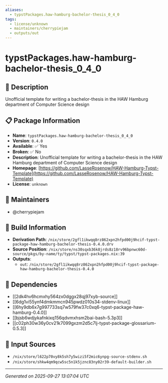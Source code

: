 ```yaml
---
aliases:
  - typstPackages.haw-hamburg-bachelor-thesis_0_4_0
tags:
  - license/unknown
  - maintainers/cherrypiejam
  - outputs/out
---
```


# typstPackages.haw-hamburg-bachelor-thesis_0_4_0

## 📝 Description

Unofficial template for writing a bachelor-thesis in the HAW Hamburg department of Computer Science design

## 📋 Package Information

- **Name**: `typstPackages.haw-hamburg-bachelor-thesis_0_4_0`
- **Version**: `0.4.0`
- **Available**: ✅ Yes
- **Broken**: ✅ No
- **Description**: Unofficial template for writing a bachelor-thesis in the HAW Hamburg department of Computer Science design
- **Homepage**: [https://github.com/LasseRosenow/HAW-Hamburg-Typst-Template](https://github.com/LasseRosenow/HAW-Hamburg-Typst-Template)
- **License**: `unknown`
## 👥 Maintainers

- @cherrypiejam


## 🔧 Build Information

- **Derivation Path**: `/nix/store/2gfl1ikwqq8rz862xpn2hfpd00j9hcif-typst-package-haw-hamburg-bachelor-thesis-0.4.0.drv`
- **Source Position**: `/nix/store/ns30sqxb36k8jrds8z18rv96bpnwc60d-source/pkgs/by-name/ty/typst/typst-packages.nix:39`
- **Outputs**:
  - `out`:  `/nix/store/2gfl1ikwqq8rz862xpn2hfpd00j9hcif-typst-package-haw-hamburg-bachelor-thesis-0.4.0`

## 🔗 Dependencies

- [[2dk4hv6hcmxhy564zx0dggx28qj97xyb-source]]
- [[6dg1vi55ynf4dmkmmcn945pwdz010s34-stdenv-linux]]
- [[6hy9db6x7g997733sq7w579fw37c0xq6-typst-package-haw-hamburg-0.4.0]]
- [[bjsb6wdjykafnkixq156qdvmxhsm2bai-bash-5.3p3]]
- [[c02ph30w36y0cv21k7099gxzm2d5c7lj-typst-package-glossarium-0.5.3]]

## 📁 Input Sources

- `/nix/store/l622p70vy8k5sh7y5wizi5f2mic6ynpg-source-stdenv.sh`
- `/nix/store/shkw4qm9qcw5sc5n1k5jznc83ny02r39-default-builder.sh`

---
*Generated on 2025-09-27 13:07:04 UTC*
